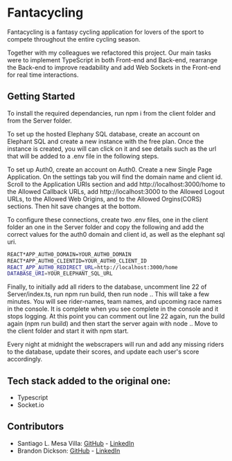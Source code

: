 # Fantacycling

Fantacycling is a fantasy cycling application for lovers of the sport to compete throughout the entire cycling season. 

Together with my colleagues we refactored this project. Our main tasks were to implement TypeScript in both Front-end and Back-end, rearrange the Back-end to improve readability and add Web Sockets in the Front-end for real time interactions.


## Getting Started
To install the required dependancies, run npm i from the client folder and from the Server folder.

To set up the hosted Elephany SQL database, create an account on Elephant SQL and create a new instance with the free plan. Once the instance is created, you will can click on it and see details such as the url that will be added to a .env file in the following steps.

To set up Auth0, create an account on Auth0. Create a new Single Page Application. On the settings tab you will find the domain name and client id. Scroll to the Application URIs section and add http://localhost:3000/home to the Allowed Callback URLs, add http://localhost:3000 to the Allowed Logout URLs, to the Allowed Web Origins, and to the Allowed Orgins(CORS) sections. Then hit save changes at the bottom.

To configure these connections, create two .env files, one in the client folder an one in the Server folder and copy the following and add the correct values for the auth0 domain and client id, as well as the elephant sql uri.

```bash
REACT*APP_AUTH0_DOMAIN=YOUR_AUTH0_DOMAIN
REACT*APP_AUTH0_CLIENTID=YOUR_AUTH0_CLIENT_ID
REACT_APP_AUTH0_REDIRECT_URL=http://localhost:3000/home
DATABASE_URI=YOUR_ELEPHANT_SQL_URL
```

Finally, to initially add all riders to the database, uncomment line 22 of Server/index.ts, run npm run build, then run node .. This will take a few minutes. You will see rider-names, team names, and upcoming race names in the console. It is complete when you see complete in the console and it stops logging. At this point you can comment out line 22 again, run the build again (npm run build) and then start the server again with node .. Move to the client folder and start it with npm start.

Every night at midnight the webscrapers will run and add any missing riders to the database, update their scores, and update each user's score accordingly.

## Tech stack added to the original one:
- Typescript
- Socket.io

## Contributors
- Santiago L. Mesa Villa: [GitHub](https://github.com/LeoEmVee) - [LinkedIn](https://www.linkedin.com/in/santi-mesa-villa/)
- Brandon Dickson: [GitHub](https://github.com/brandond98) - [LinkedIn](https://www.linkedin.com/in/brandonjdickson/)

